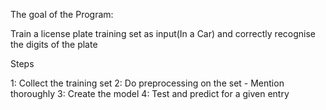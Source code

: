 The goal of the Program:

Train a license plate training set as input(In a Car) and correctly recognise the digits of the plate


Steps

1: Collect the training set
2: Do preprocessing on the set - Mention thoroughly
3: Create the model 
4: Test and predict for a given entry

